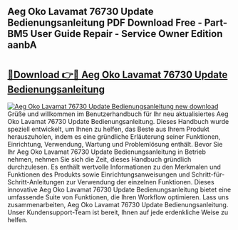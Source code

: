 ## Aeg Oko Lavamat 76730 Update Bedienungsanleitung PDF Download Free - Part-BM5 User Guide Repair - Service Owner Edition aanbA

# <h2><a href="http://df5bo6j.blite.top/?on=Aeg+Oko+Lavamat+76730+Update+Bedienungsanleitung">🔗Download 👉🔴 Aeg Oko Lavamat 76730 Update Bedienungsanleitung</a></h2>

[![Aeg Oko Lavamat 76730 Update Bedienungsanleitung new download](https://i.imgur.com/lujVjoI.png)](http://df5bo6j.blite.top/?on=Aeg+Oko+Lavamat+76730+Update+Bedienungsanleitung)
Grüße und willkommen im Benutzerhandbuch für Ihr neu aktualisiertes Aeg Oko Lavamat 76730 Update Bedienungsanleitung. Dieses Handbuch wurde speziell entwickelt, um Ihnen zu helfen, das Beste aus Ihrem Produkt herauszuholen, indem es eine gründliche Erläuterung seiner Funktionen, Einrichtung, Verwendung, Wartung und Problemlösung enthält. Bevor Sie Ihr Aeg Oko Lavamat 76730 Update Bedienungsanleitung in Betrieb nehmen, nehmen Sie sich die Zeit, dieses Handbuch gründlich durchzulesen. Es enthält wertvolle Informationen zu den Merkmalen und Funktionen des Produkts sowie Einrichtungsanweisungen und Schritt-für-Schritt-Anleitungen zur Verwendung der einzelnen Funktionen. Dieses innovative Aeg Oko Lavamat 76730 Update Bedienungsanleitung bietet eine umfassende Suite von Funktionen, die Ihren Workflow optimieren. Lass uns zusammenarbeiten, Aeg Oko Lavamat 76730 Update Bedienungsanleitung. Unser Kundensupport-Team ist bereit, Ihnen auf jede erdenkliche Weise zu helfen.
